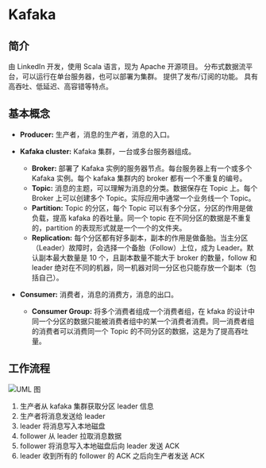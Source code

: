 # Kafaka

## 简介

由 LinkedIn 开发，使用 Scala 语言，现为 Apache 开源项目。
分布式数据流平台，可以运行在单台服务器，也可以部署为集群。
提供了发布/订阅的功能。
具有高吞吐、低延迟、高容错等特点。

## 基本概念

- **Producer:** 生产者，消息的生产者，消息的入口。

- **Kafaka cluster:** Kafaka 集群，一台或多台服务器组成。
  - **Broker:** 部署了 Kafaka 实例的服务器节点。每台服务器上有一个或多个 Kafaka 实例。每个 kafaka 集群内的 broker 都有一个不重复的编号。
  - **Topic:** 消息的主题，可以理解为消息的分类。数据保存在 Topic 上。每个 Broker 上可以创建多个 Topic。实际应用中通常一个业务线一个 Topic。
  - **Partition:**  Topic 的分区，每个 Topic 可以有多个分区，分区的作用是做负载，提高 kafaka 的吞吐量。同一个 topic 在不同分区的数据是不重复的，partition 的表现形式就是一个一个的文件夹。
  - **Replication:** 每个分区都有好多副本，副本的作用是做备胎。当主分区 （Leader）故障时，会选择一个备胎（Follow）上位，成为 Leader。默认副本最大数量是 10 个，且副本数量不能大于 broker 的数量，follow 和 leader 绝对在不同的机器，同一机器对同一分区也只能存放一个副本（包括自己）。
  
- **Consumer:** 消费者，消息的消费方，消息的出口。

  - **Consumer Group:** 将多个消费者组成一个消费者组，在 kfaka 的设计中同一个分区的数据只能被消费者组中的某一个消费者消费。同一消费者组的消费者可以消费同一个 Topic 的不同分区的数据，这是为了提高吞吐量。

## 工作流程

![UML 图](http://pp.video.sleen.top/uPic/blog/UML%20%E5%9B%BE-Bmefxz.jpg)

1. 生产者从 kafaka 集群获取分区 leader 信息
2. 生产者将消息发送给 leader
3. leader 将消息写入本地磁盘
4. follower 从 leader 拉取消息数据
5. follower 将消息写入本地磁盘后向 leader 发送 ACK
6. leader 收到所有的 follower 的 ACK 之后向生产者发送 ACK